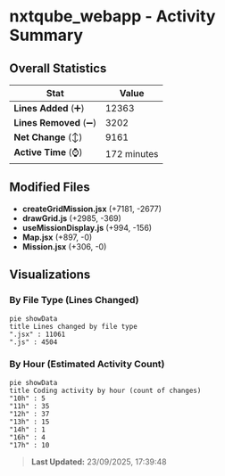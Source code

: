 # nxtqube_webapp - Activity Summary 

## Overall Statistics

| Stat                   | Value                                                             |
| ---------------------- | ----------------------------------------------------------------- |
| **Lines Added** (➕)   | 12363                                          |
| **Lines Removed** (➖) | 3202                                        |
| **Net Change** (↕)    | 9161                |
| **Active Time** (⌚)   | 172 minutes |


## Modified Files
- **createGridMission.jsx** (+7181, -2677)
- **drawGrid.js** (+2985, -369)
- **useMissionDisplay.js** (+994, -156)
- **Map.jsx** (+897, -0)
- **Mission.jsx** (+306, -0)

## Visualizations

### By File Type (Lines Changed)

```mermaid
pie showData
title Lines changed by file type
".jsx" : 11061
".js" : 4504
```

### By Hour (Estimated Activity Count)

```mermaid
pie showData
title Coding activity by hour (count of changes)
"10h" : 5
"11h" : 35
"12h" : 37
"13h" : 15
"14h" : 1
"16h" : 4
"17h" : 10
```


> **Last Updated:** 23/09/2025, 17:39:48